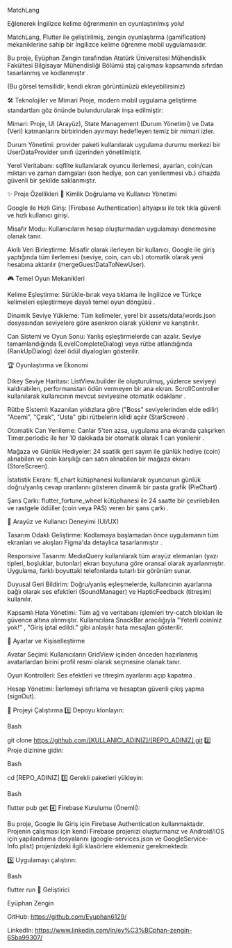 MatchLang

Eğlenerek İngilizce kelime öğrenmenin en oyunlaştırılmış yolu!

MatchLang, Flutter ile geliştirilmiş, zengin oyunlaştırma (gamification) mekaniklerine sahip bir İngilizce kelime öğrenme mobil uygulamasıdır.

Bu proje, Eyüphan Zengin tarafından Atatürk Üniversitesi Mühendislik Fakültesi Bilgisayar Mühendisliği Bölümü staj çalışması kapsamında sıfırdan tasarlanmış ve kodlanmıştır .



(Bu görsel temsilidir, kendi ekran görüntünüzü ekleyebilirsiniz)

🛠️ Teknolojiler ve Mimari
Proje, modern mobil uygulama geliştirme standartları göz önünde bulundurularak inşa edilmiştir:

Mimari: Proje, UI (Arayüz), State Management (Durum Yönetimi) ve Data (Veri) katmanlarını birbirinden ayırmayı hedefleyen temiz bir mimari izler.


Durum Yönetimi: provider paketi kullanılarak uygulama durumu merkezi bir UserDataProvider  sınıfı üzerinden yönetilmiştir.



Yerel Veritabanı: sqflite kullanılarak oyuncu ilerlemesi, ayarları, coin/can miktarı ve zaman damgaları (son hediye, son can yenilenmesi vb.) cihazda güvenli bir şekilde saklanmıştır.


✨ Proje Özellikleri
🔐 Kimlik Doğrulama ve Kullanıcı Yönetimi

Google ile Hızlı Giriş: [Firebase Authentication]  altyapısı ile tek tıkla güvenli ve hızlı kullanıcı girişi.


Misafir Modu: Kullanıcıların hesap oluşturmadan uygulamayı denemesine olanak tanır.


Akıllı Veri Birleştirme: Misafir olarak ilerleyen bir kullanıcı, Google ile giriş yaptığında tüm ilerlemesi (seviye, coin, can vb.) otomatik olarak yeni hesabına aktarılır (mergeGuestDataToNewUser).

🎮 Temel Oyun Mekanikleri

Kelime Eşleştirme: Sürükle-bırak veya tıklama ile İngilizce ve Türkçe kelimeleri eşleştirmeye dayalı temel oyun döngüsü .


Dinamik Seviye Yükleme: Tüm kelimeler, yerel bir assets/data/words.json dosyasından seviyelere göre asenkron olarak yüklenir ve karıştırılır.



Can Sistemi ve Oyun Sonu: Yanlış eşleştirmelerde can azalır. Seviye tamamlandığında (LevelCompleteDialog) veya rütbe atlandığında (RankUpDialog)  özel ödül diyalogları gösterilir.



🏆 Oyunlaştırma ve Ekonomi

Dikey Seviye Haritası: ListView.builder ile oluşturulmuş, yüzlerce seviyeyi kaldırabilen, performanstan ödün vermeyen bir ana ekran. ScrollController kullanılarak kullanıcının mevcut seviyesine otomatik odaklanır .



Rütbe Sistemi: Kazanılan yıldızlara göre ("Boss" seviyelerinden elde edilir) "Acemi", "Çırak", "Usta" gibi rütbelerin kilidi açılır (StarScreen) .


Otomatik Can Yenileme: Canlar 5'ten azsa, uygulama ana ekranda çalışırken Timer.periodic ile her 10 dakikada bir otomatik olarak 1 can yenilenir .


Mağaza ve Günlük Hediyeler: 24 saatlik geri sayım ile günlük hediye (coin) alınabilen ve coin karşılığı can satın alınabilen bir mağaza ekranı (StoreScreen).



İstatistik Ekranı: fl_chart kütüphanesi kullanılarak oyuncunun günlük doğru/yanlış cevap oranlarını gösteren dinamik bir pasta grafik (PieChart) .



Şans Çarkı: flutter_fortune_wheel kütüphanesi ile 24 saatte bir çevrilebilen ve rastgele ödüller (coin veya PAS) veren bir şans çarkı .


🎨 Arayüz ve Kullanıcı Deneyimi (UI/UX)

Tasarım Odaklı Geliştirme: Kodlamaya başlamadan önce uygulamanın tüm ekranları ve akışları Figma'da detaylıca tasarlanmıştır .


Responsive Tasarım: MediaQuery  kullanılarak tüm arayüz elemanları (yazı tipleri, boşluklar, butonlar) ekran boyutuna göre oransal olarak ayarlanmıştır. Uygulama, farklı boyuttaki telefonlarda tutarlı bir görünüm sunar.


Duyusal Geri Bildirim: Doğru/yanlış eşleşmelerde, kullanıcının ayarlarına bağlı olarak ses efektleri (SoundManager) ve HapticFeedback (titreşim)  kullanılır.



Kapsamlı Hata Yönetimi: Tüm ağ ve veritabanı işlemleri try-catch  blokları ile güvence altına alınmıştır. Kullanıcılara SnackBar aracılığıyla "Yeterli coininiz yok!" , "Giriş iptal edildi."  gibi anlaşılır hata mesajları gösterilir.



🔧 Ayarlar ve Kişiselleştirme

Avatar Seçimi: Kullanıcıların GridView  içinden önceden hazırlanmış avatarlardan birini profil resmi olarak seçmesine olanak tanır.


Oyun Kontrolleri: Ses efektleri ve titreşim ayarlarını açıp kapatma .


Hesap Yönetimi: İlerlemeyi sıfırlama ve hesaptan güvenli çıkış yapma (signOut).

🚀 Projeyi Çalıştırma
1️⃣ Depoyu klonlayın:

Bash

git clone https://github.com/[KULLANICI_ADINIZ]/[REPO_ADINIZ].git
2️⃣ Proje dizinine gidin:

Bash

cd [REPO_ADINIZ]
3️⃣ Gerekli paketleri yükleyin:

Bash

flutter pub get
4️⃣ Firebase Kurulumu (Önemli):

Bu proje, Google ile Giriş için Firebase Authentication kullanmaktadır. Projenin çalışması için kendi Firebase projenizi oluşturmanız ve Android/iOS için yapılandırma dosyalarını (google-services.json ve GoogleService-Info.plist) projenizdeki ilgili klasörlere eklemeniz gerekmektedir.

5️⃣ Uygulamayı çalıştırın:

Bash

flutter run
👤 Geliştirici

Eyüphan Zengin 

GitHub: https://github.com/Eyuphan6129/

LinkedIn: https://www.linkedin.com/in/ey%C3%BCphan-zengin-65ba99307/
